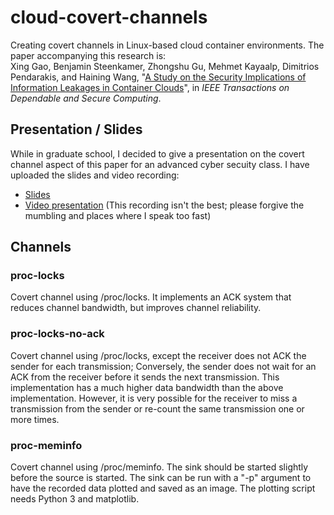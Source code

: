 # cloud-covert-channels
Creating covert channels in Linux-based cloud container environments. The paper accompanying this research is:  
Xing Gao, Benjamin Steenkamer, Zhongshu Gu, Mehmet Kayaalp, Dimitrios Pendarakis, and Haining Wang, "[A Study on the Security Implications of Information Leakages in Container Clouds](https://ieeexplore.ieee.org/document/8523802)", in *IEEE Transactions on Dependable and Secure Computing*.

## Presentation / Slides
While in graduate school, I decided to give a presentation on the covert channel aspect of this paper for an advanced cyber secuity class. I have uploaded the slides and video recording:
- [Slides](https://github.com/bsteen/cloud-covert-channels/blob/master/cloud-container-slides.pdf)
- [Video presentation](https://drive.google.com/file/d/16dwkGTXmSIioPF5IrAv0RN_ZEx4jipC8/view?usp=sharing) (This recording isn't the best; please forgive the mumbling and places where I speak too fast)

## Channels
### proc-locks
Covert channel using /proc/locks. It implements an ACK system that reduces 
channel bandwidth, but improves channel reliability.

### proc-locks-no-ack
Covert channel using /proc/locks, except the receiver does not ACK the sender 
for each transmission; Conversely, the sender does not wait for an ACK from the 
receiver before it sends the next transmission. This implementation has a much 
higher data bandwidth than the above implementation. However, it is very 
possible for the receiver to miss a transmission from the sender or re-count 
the same transmission one or more times.  

### proc-meminfo
Covert channel using /proc/meminfo. The sink should be started slightly before 
the source is started. The sink can be run with a "-p" argument to have the 
recorded data plotted and saved as an image. The plotting script needs Python 3 
and matplotlib.
